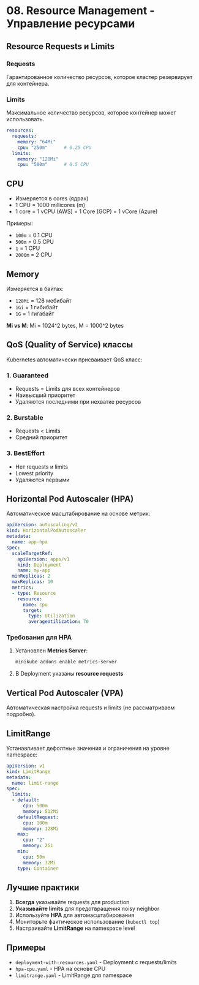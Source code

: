 # 08. Resource Management - Управление ресурсами

## Resource Requests и Limits

### Requests
Гарантированное количество ресурсов, которое кластер резервирует для контейнера.

### Limits
Максимальное количество ресурсов, которое контейнер может использовать.

```yaml
resources:
  requests:
    memory: "64Mi"
    cpu: "250m"      # 0.25 CPU
  limits:
    memory: "128Mi"
    cpu: "500m"      # 0.5 CPU
```

## CPU

- Измеряется в cores (ядрах)
- 1 CPU = 1000 millicores (m)
- 1 core = 1 vCPU (AWS) = 1 Core (GCP) = 1 vCore (Azure)

Примеры:
- `100m` = 0.1 CPU
- `500m` = 0.5 CPU
- `1` = 1 CPU
- `2000m` = 2 CPU

## Memory

Измеряется в байтах:
- `128Mi` = 128 мебибайт
- `1Gi` = 1 гибибайт
- `1G` = 1 гигабайт

**Mi vs M**: Mi = 1024^2 bytes, M = 1000^2 bytes

## QoS (Quality of Service) классы

Kubernetes автоматически присваивает QoS класс:

### 1. Guaranteed
- Requests = Limits для всех контейнеров
- Наивысший приоритет
- Удаляются последними при нехватке ресурсов

### 2. Burstable
- Requests < Limits
- Средний приоритет

### 3. BestEffort
- Нет requests и limits
- Lowest priority
- Удаляются первыми

## Horizontal Pod Autoscaler (HPA)

Автоматическое масштабирование на основе метрик:

```yaml
apiVersion: autoscaling/v2
kind: HorizontalPodAutoscaler
metadata:
  name: app-hpa
spec:
  scaleTargetRef:
    apiVersion: apps/v1
    kind: Deployment
    name: my-app
  minReplicas: 2
  maxReplicas: 10
  metrics:
  - type: Resource
    resource:
      name: cpu
      target:
        type: Utilization
        averageUtilization: 70
```

### Требования для HPA

1. Установлен **Metrics Server**:
   ```bash
   minikube addons enable metrics-server
   ```

2. В Deployment указаны **resource requests**

## Vertical Pod Autoscaler (VPA)

Автоматическая настройка requests и limits (не рассматриваем подробно).

## LimitRange

Устанавливает дефолтные значения и ограничения на уровне namespace:

```yaml
apiVersion: v1
kind: LimitRange
metadata:
  name: limit-range
spec:
  limits:
  - default:
      cpu: 500m
      memory: 512Mi
    defaultRequest:
      cpu: 100m
      memory: 128Mi
    max:
      cpu: "2"
      memory: 2Gi
    min:
      cpu: 50m
      memory: 32Mi
    type: Container
```

## Лучшие практики

1. **Всегда** указывайте requests для production
2. **Указывайте limits** для предотвращения noisy neighbor
3. Используйте **HPA** для автомасштабирования
4. Мониторьте фактическое использование (`kubectl top`)
5. Настраивайте **LimitRange** на namespace level

## Примеры

- `deployment-with-resources.yaml` - Deployment с requests/limits
- `hpa-cpu.yaml` - HPA на основе CPU
- `limitrange.yaml` - LimitRange для namespace

